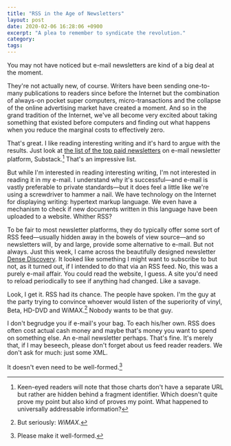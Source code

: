 ```yaml
---
title: "RSS in the Age of Newsletters"
layout: post
date: 2020-02-06 16:28:06 +0900
excerpt: "A plea to remember to syndicate the revolution."
category: 
tags: 
---
```


You may not have noticed but e-mail newsletters are kind of a big deal at the moment.

They're not actually new, of course. Writers have been sending one-to-many publications to readers since before the Internet but the combination of always-on pocket super computers, micro-transactions and the collapse of the online advertising market have created a moment. And so in the grand tradition of the Internet, we've all become very excited about taking something that existed before computers and finding out what happens when you reduce the marginal costs to effectively zero.

That's great. I like reading interesting writing and it's hard to argue with the results. Just look at [the list of the top paid newsletters][substack-charts] on e-mail newsletter platform, Substack.[^1] That's an impressive list.

[substack-charts]: https://substack.com/#top-paid "See the top paid newsletters on Substack"

But while I'm interested in reading interesting writing, I'm not interested in reading it in my e-mail. I understand why it's successful—and e-mail is vastly preferable to private standards—but it does feel a little like we're using a screwdriver to hammer a nail. We have technology on the Internet for displaying writing: hypertext markup language. We even have a mechanism to check if new documents written in this language have been uploaded to a website. Whither RSS?

To be fair to most newsletter platforms, they do typically offer some sort of RSS feed—usually hidden away in the bowels of view source—and so newsletters will, by and large, provide some alternative to e-mail. But not always. Just this week, I came across the beautifully designed newsletter [Dense Discovery][dd]. It looked like something I might want to subscribe to but not, as it turned out, if I intended to do that via an RSS feed. No, this was a purely e-mail affair. You could read the website, I guess. A site you'd need to reload periodically to see if anything had changed. Like a savage.

[dd]: https://www.densediscovery.com/ "Visit Dense Discovery's website"

Look, I get it. RSS had its chance. The people have spoken. I'm the guy at the party trying to convince whoever would listen of the superiority of vinyl, Beta, HD-DVD and WiMAX.[^2] Nobody wants to be that guy.

I don't begrudge you if e-mail's your bag. To each his/her own. RSS does often cost actual cash money and maybe that's money you want to spend on something else. An e-mail newsletter perhaps. That's fine. It's merely that, if I may beseech, please don't forget about us feed reader readers. We don't ask for much: just some XML.

It doesn't even need to be well-formed.[^3]

[^1]: Keen-eyed readers will note that those charts don't have a separate URL but rather are hidden behind a fragment identifier. Which doesn't quite prove my point but also kind of proves my point. What happened to universally addressable information?

[^2]: But seriously: _WiMAX_.

[^3]: Please make it well-formed.